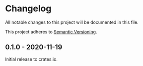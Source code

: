 # Changelog

All notable changes to this project will be documented in this file.

This project adheres to [Semantic Versioning](http://semver.org/spec/v2.0.0.html).


## 0.1.0 - 2020-11-19

Initial release to crates.io.
